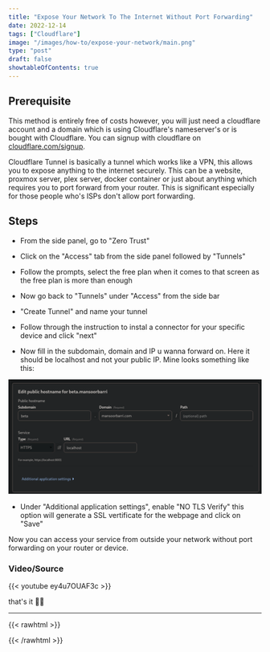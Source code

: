 ```yaml
---
title: "Expose Your Network To The Internet Without Port Forwarding"
date: 2022-12-14
tags: ["Cloudflare"]
image: "/images/how-to/expose-your-network/main.png"
type: "post"
draft: false
showtableOfContents: true
---
```


## Prerequisite

This method is entirely free of costs however, you will just need a cloudflare account and a domain which is using Cloudflare's nameserver's or is bought with Cloudflare. You can signup with cloudflare on [cloudflare.com/signup](https://dash.cloudflare.com/sign-up).

Cloudflare Tunnel is basically a tunnel which works like a VPN, this allows you to expose anything to the internet securely. This can be a website, proxmox server, plex server, docker container or just about anything which requires you to port forward from your router. This is significant especially for those people who's ISPs don't allow port forwarding. 

## Steps

- From the side panel, go to "Zero Trust" 

- Click on the "Access" tab from the side panel followed by "Tunnels" 

- Follow the prompts, select the free plan when it comes to that screen as the free plan is more than enough

- Now go back to "Tunnels" under "Access" from the side bar

- "Create Tunnel" and name your tunnel 

- Follow through the instruction to instal a connector for your specific device and click "next"

- Now fill in the subdomain, domain and IP u wanna forward on. Here it should be localhost and not your public IP. Mine looks something like this: 

![](/images/expose-your-network/2022.png)

- Under "Additional application settings", enable "NO TLS Verify" this option will generate a SSL vertificate for the webpage and click on "Save" 

Now you can access your service from outside your network without port forwarding on your router or device. 

### Video/Source

{{< youtube ey4u7OUAF3c >}}

that's it ✌🏽

-------------------------------------------------------------

{{< rawhtml >}} 
<script src="https://utteranc.es/client.js"
        repo="mansoorbarri/website"
        issue-term="title"
        theme="github-dark"
        crossorigin="anonymous"
        async>
</script>
{{< /rawhtml >}}